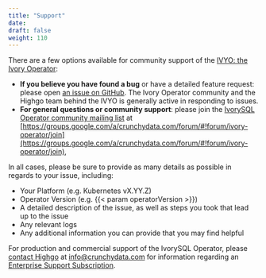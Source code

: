 ```yaml
---
title: "Support"
date:
draft: false
weight: 110
---
```


There are a few options available for community support of the [IVYO: the Ivory Operator](https://github.com/ivorysql/ivory-operator):

- **If you believe you have found a bug** or have a detailed feature request: please open [an issue on GitHub](https://github.com/ivorysql/ivory-operator/issues/new/choose). The Ivory Operator community and the Highgo team behind the IVYO is generally active in responding to issues.
- **For general questions or community support**: please join the [IvorySQL Operator community mailing list](https://groups.google.com/a/crunchydata.com/forum/#!forum/ivory-operator/join) at [https://groups.google.com/a/crunchydata.com/forum/#!forum/ivory-operator/join](https://groups.google.com/a/crunchydata.com/forum/#!forum/ivory-operator/join),

In all cases, please be sure to provide as many details as possible in regards to your issue, including:

- Your Platform (e.g. Kubernetes vX.YY.Z)
- Operator Version (e.g. {{< param operatorVersion >}})
- A detailed description of the issue, as well as steps you took that lead up to the issue
- Any relevant logs
- Any additional information you can provide that you may find helpful

For production and commercial support of the IvorySQL Operator, please
[contact Highgo](https://www.crunchydata.com/contact/) at [info@crunchydata.com](mailto:info@crunchydata.com) for information regarding an [Enterprise Support Subscription](https://www.crunchydata.com/about/value-of-subscription/).
